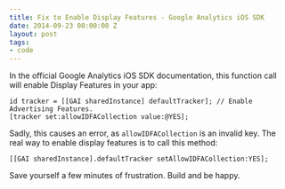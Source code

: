```yaml
---
title: Fix to Enable Display Features - Google Analytics iOS SDK
date: 2014-09-23 00:00:00 Z
layout: post
tags:
- code
---
```


In the official Google Analytics iOS SDK documentation, this function call will enable Display Features in your app:

~~~objc
id tracker = [[GAI sharedInstance] defaultTracker]; // Enable Advertising Features. 
[tracker set:allowIDFACollection value:@YES]; 
~~~ 

Sadly, this causes an error, as `allowIDFACollection` is an invalid key. The real way to enable display features is to call this method:
 
~~~objc
[[GAI sharedInstance].defaultTracker setAllowIDFACollection:YES]; 
~~~ 

Save yourself a few minutes of frustration. Build and be happy.
